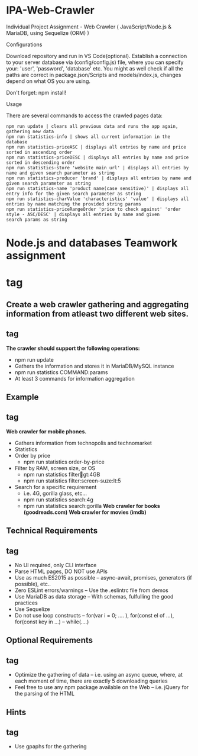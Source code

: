 # IPA-Web-Crawler
Individual Project Assignment - Web Crawler ( JavaScript/Node.js &amp; MariaDB, using Sequelize (ORM) )

Configurations

Download repository and run in VS Code(optional). Establish a connection to your server database via (config/config.js) file, where you can specify your: 'user', 'password', 'database' etc. You might as well check if all the paths are correct in package.json/Scripts and models/index.js, changes depend on what OS you are using.

Don't forget: npm install!

Usage

There are several commands to access the crawled pages data:

    npm run update | clears all previous data and runs the app again, gathering new data
    npm run statistics-info | shows all current information in the database
    npm run statistics-priceASC | displays all entries by name and price sorted in ascending order
    npm run statistics-priceDESC | displays all entries by name and price sorted in descending order
    npm run statistics-store 'website main url' | displays all entries by name and given search parameter as string
    npm run statistics-producer 'brand' | displays all entries by name and given search parameter as string
    npm run statistics-name 'product name(case sensitive)' | displays all entry info for the given search parameter as string
    npm run statistics-charValue 'characteristics' 'value' | displays all entries by name matching the provided string params
    npm run statistics-priceRangeOrder 'price to check against' 'order style - ASC/DESC' | displays all entries by name and given     
    search params as string


# Node.js and databases Teamwork assignment <h1> tag

## Create a web crawler gathering and aggregating information from atleast two different web sites. <h2> tag

**The crawler should support the following operations:** 
*	npm run update
*	Gathers the information and stores it in MariaDB/MySQL instance
*	npm run statistics COMMAND:params
*	At least 3 commands for information aggregation 

## Example <h2> tag

**Web crawler for mobile phones.**
*	Gathers information from technopolis and technomarket
*	Statistics
*	Order by price
    * npm run statistics order-by-price 
*	Filter by RAM, screen size, or OS
    * npm run statistics filter:ram:gt:4GB
    * npm run statistics filter:screen-suze:lt:5
*	Search for a specific requirement
    * i.e. 4G, gorilla glass, etc...
    * npm run statistics search:4g
    * npm run statistics search:gorilla
**Web crawler for books (goodreads.com)** 
**Web crawler for movies (imdb)**

## Technical Requirements <h2> tag

*	No UI required, only CLI interface
*	Parse HTML pages, DO NOT use APIs
*	Use as much ES2015 as possible
–	async-await, promises, generators (if possible), etc..
*	Zero ESLint errors/warnings
–	Use the .eslintrc file from demos
*	Use MariaDB as data storage
–	With schemas, fulfulling the good practices
*	Use Sequelize
*	Do not use loop constructs
–	for(var i = 0; …. ), for(const el of …), for(const key in …)
–	while(….)

## Optional Requirements <h2> tag

*	Optimize the gathering of data
–	i.e. using an async queue, where, at each moment of time, there are exactly 5 downloading queries
*	Feel free to use any npm package available on the Web
–	i.e. jQuery for the parsing of the HTML

## Hints <h2> tag

*	Use gpaphs for the gathering
